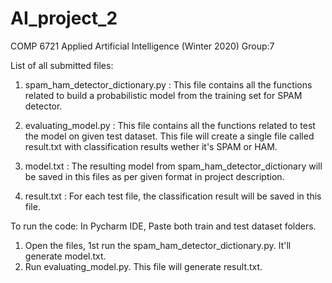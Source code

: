 # AI_project_2 
COMP 6721 Applied Artificial Intelligence (Winter 2020)
Group:7 

List of all submitted files:
1. spam_ham_detector_dictionary.py :
This file contains all the functions related to build a probabilistic model from the training set for SPAM detector.

2. evaluating_model.py :
This file contains all the functions related to test the model on given test dataset. This file will create a single file called result.txt with classification results wether it's SPAM or HAM. 

3. model.txt :
The resulting model from spam_ham_detector_dictionary will be saved in this files as per given format in project description.

4. result.txt :
For each test file, the classification result will be saved in this file.

To run the code:
In Pycharm IDE, Paste both train and test dataset folders.
1. Open the files, 1st run the spam_ham_detector_dictionary.py. It'll generate model.txt.
2. Run evaluating_model.py. This file will generate result.txt.

